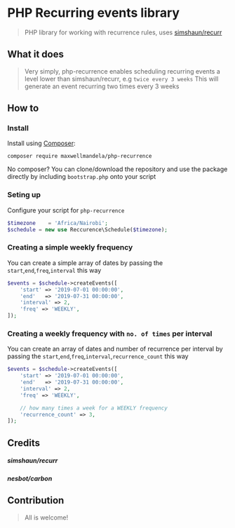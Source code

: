 # PHP Recurring events library

> PHP library for working with recurrence rules, uses [simshaun/recurr](https://github.com/simshaun/recurr)

## What it does

> Very simply, php-recurrence enables scheduling recurring events a level lower than simshaun/recurr, e.g `twice every 3 weeks`
> This will generate an event recurring two times every 3 weeks


How to 
-----------


### Install

Install using [Composer](http://getcomposer.org):

`composer require maxwellmandela/php-recurrence`

No composer? You can clone/download the repository and use the package directly by including `bootstrap.php` onto your script


### Seting up
Configure your script for `php-recurrence`

```php
$timezone    = 'Africa/Nairobi';
$schedule = new use Reccurence\Schedule($timezone);
```


### Creating a simple weekly frequency

You can create a simple array of dates by passing the `start`,`end`,`freq`,`interval` this way

```php
$events = $schedule->createEvents([
    'start' => '2019-07-01 00:00:00',
    'end'   => '2019-07-31 00:00:00',
    'interval' => 2,
    'freq' => 'WEEKLY',
]);
```

### Creating a weekly frequency with `no. of times` per interval

You can create an array of dates and number of recurrence per interval by passing the `start`,`end`,`freq`,`interval`,`recurrence_count` this way

```php
$events = $schedule->createEvents([
    'start' => '2019-07-01 00:00:00',
    'end'   => '2019-07-31 00:00:00',
    'interval' => 2,
    'freq' => 'WEEKLY',

    // how many times a week for a WEEKLY frequency
    'recurrence_count' => 3,
]);
```


## Credits
##### simshaun/recurr
##### nesbot/carbon

## Contribution

> All is welcome!